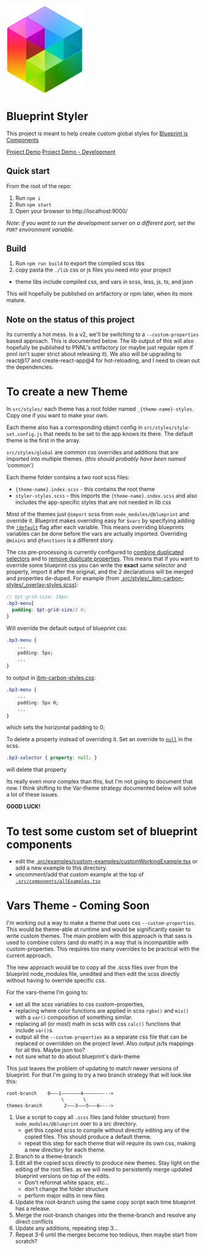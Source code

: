 <img alt="blueprint-styler logo" src="./src/assets/logo.svg" width="200px"/>

# Blueprint Styler

This project is meant to help create custom global styles for [Blueprint js Components](https://blueprintjs.com/docs/)

[Project Demo](https://stash.pnnl.gov/pages/UXRSRC/blueprint-styler/master/browse/build/index.html)
[Project Demo - Development](https://stash.pnnl.gov/pages/UXRSRC/blueprint-styler/development/browse/build/index.html)

## Quick start

From the root of the repo:

1. Run `npm i`
2. Run `npm start`
3. Open your browser to http://localhost:9000/

*Note: if you want to run the development server on a different port, set the `PORT` environment variable.*

## Build

1. Run `npm run build` to export the compiled scss libs
2. copy pasta the `./lib` css or js files you need into your project
  - theme libs include compiled css, and vars in scss, less, js, ts, and json

This will hopefully be published on artifactory or npm later, when its more mature.


## Note on the status of this project
Its currently a hot mess. In a v2, we'll be switching to a `--custom-properties` based approach. This is documented below. The lib output of this will also hopefully be published to PNNL's artifactory (or maybe just regular npm if pnnl isn't super strict about releasing it). We also will be upgrading to react@17 and create-react-app@4 for hot-reloading, and I need to clean out the dependencies.

# To create a new Theme
In `src/styles/` each theme has a root folder named `_{theme-name}-styles`. Copy one if you want to make your own.

Each theme also has a corresponding object config in `src/styles/style-set.config.js` that needs to be set to the app knows its there. The default theme is the first in the array.

`src/styles/global` are common css overrides and additions that are imported into multiple themes. *(this should probably have been named 'common')*

Each theme folder contains a two root scss files:
- `{theme-name}.index.scss` - this contains the root theme
- `styler-styles.scss` - this imports the `{theme-name}.index.scss` and also includes the app-specific styles that are not needed in lib css

Most of the themes just `@import` scss from `node_modules/@blueprint` and override it. Blueprint makes overriding easy for `$vars` by specifying adding the [`!default`](https://sass-lang.com/documentation/variables#default-values) flag after each variable. This means overriding blueprints variables can be done before the vars are actually imported. Overriding `@mixins` and `@functions` is a different story.

The css pre-processing is currently configured to [combine duplicated selectors](https://www.npmjs.com/package/postcss-combine-duplicated-selectors) and to [remove duplicate properties](https://www.npmjs.com/package/postcss-combine-duplicated-selectors#duplicated-properties). This means that if you want to override some blueprint css you can write the **exact** same selector and property, import it after the original, and the 2 declarations will be merged and properties de-duped. For example (from [.src/styles/_ibm-carbon-styles/_overlay-styles.scss](.src/styles/_ibm-carbon-styles/_overlay-styles.scss)):
```scss
// $pt-grid-size: 10px;
.bp3-menu{
  padding: $pt-grid-size/2 0;
}
```
Will override the default output of blueprint css:
```css
.bp3-menu {
    ...
    padding: 5px;
    ...
}
```
to output in [ibm-carbon-styles.css](lib/ibm-carbon-styles/ibm-carbon-styles.css):
```css
.bp3-menu {
    ...
    padding: 5px 0;
    ...
}
```
which sets the horizontal padding to 0;

To delete a property instead of overriding it. Set an override to [`null`](https://www.npmjs.com/package/postcss-remove-null) in the scss.
```scss
.bp3-selector { property: null; }
```
will delete that property

Its really even *more* complex than this, but I'm not going to document that now. I think shifting to the Var-theme strategy documented below will solve a lot of these issues.

**GOOD LUCK!**

# To test some custom set of blueprint components
- edit the [.src/examples/custom-examples/customWorkingExample.tsx](.src/examples/custom-examples/customWorkingExample.tsx) or add a new example to this directory.
- uncomment/add that custom example at the top of [`.src/components/allExamples.tsx`](.src/components/allExamples.tsx)

# Vars Theme - Coming Soon
I'm working out a way to make a theme that uses css `--custom-properties`. This would be theme-able at runtime and would be significantly easier to write custom themes. The main problem with this approach is that sass is used to combine colors (and do math) in a way that is incompatible with custom-properties. This requires too many overrides to be practical with the current approach.

The new approach would be to copy all the .scss files over from the blueprint node_modules file, unedited and then edit the scss directly without having to override specific css.

For the vars-theme I'm going to:
- set all the scss variables to css custom-properties,
- replacing where color functions are applied in scss `rgba()` and `mix()` with a `var()` composition of something similar.
- replacing all (or most) math in scss with css `calc()` functions that include `var()`s.
- output all the `--custom-properties` as a separate css file that can be replaced or overridden on the project level. Also output js/ts mappings for all this. Maybe json too?
- not sure what to do about blueprint's dark-theme

This just leaves the problem of updating to match newer versions of blueprint. For that I'm going to try a two branch strategy that will look like this:
```
root-branch    0–––1–––––––4–––––––--->
                    \       \
themes-branch        2–––3–––5–––6–--->
```
1. Use a script to copy all `.scss` files (and folder structure) from `node_modules/@blueprint` over to a src directory.
   - get this copied scss to compile without directly editing any of the copied files. This should produce a default theme.
   - repeat this step for each theme that will require its own css, making a new directory for each theme.
2. Branch to a theme-branch
3. Edit all the copied scss directly to produce new themes. Stay light on the editing of the root files. as we will need to persistently merge updated blueprint versions on top of the edits.
     - Don't reformat white space, etc...
     - don't change the folder structure
     - perform major edits in new files
4. Update the root-branch using the same copy script each time blueprint has a release.
5. Merge the root-branch changes into the theme-branch and resolve any direct conflicts
6. Update any additions, repeating step 3...
7. Repeat 3-6 until the merges become too tedious, then maybe start from scratch?

